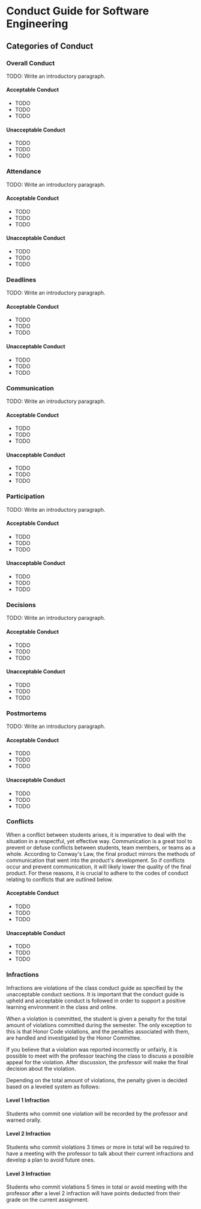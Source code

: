 # Conduct Guide for Software Engineering

## Categories of Conduct

### Overall Conduct

TODO: Write an introductory paragraph.

#### Acceptable Conduct

- TODO
- TODO
- TODO

#### Unacceptable Conduct

- TODO
- TODO
- TODO

### Attendance

TODO: Write an introductory paragraph.

#### Acceptable Conduct

- TODO
- TODO
- TODO

#### Unacceptable Conduct

- TODO
- TODO
- TODO

### Deadlines

TODO: Write an introductory paragraph.

#### Acceptable Conduct

- TODO
- TODO
- TODO

#### Unacceptable Conduct

- TODO
- TODO
- TODO

### Communication

TODO: Write an introductory paragraph.

#### Acceptable Conduct

- TODO
- TODO
- TODO

#### Unacceptable Conduct

- TODO
- TODO
- TODO

### Participation

TODO: Write an introductory paragraph.

#### Acceptable Conduct

- TODO
- TODO
- TODO

#### Unacceptable Conduct

- TODO
- TODO
- TODO

### Decisions

TODO: Write an introductory paragraph.

#### Acceptable Conduct

- TODO
- TODO
- TODO

#### Unacceptable Conduct

- TODO
- TODO
- TODO

### Postmortems

TODO: Write an introductory paragraph.

#### Acceptable Conduct

- TODO
- TODO
- TODO

#### Unacceptable Conduct

- TODO
- TODO
- TODO

### Conflicts

When a conflict between students arises, it is imperative to deal with the situation in a respectful, yet effective way.
Communication is a great tool to prevent or defuse conflicts between students, team members, or teams as a whole. According
to Conway's Law, the final product mirrors the methods of communication that went into the product's development. So if
conflicts occur and prevent communication, it will likely lower the quality of the final product. For these reasons, it is
crucial to adhere to the codes of conduct relating to conflicts that are outlined below.

#### Acceptable Conduct

- TODO
- TODO
- TODO

#### Unacceptable Conduct

- TODO
- TODO
- TODO

### Infractions

Infractions are violations of the class conduct guide as specified by the unacceptable conduct sections. It is important that the conduct guide is upheld and acceptable conduct is followed in order to support a positive learning environment in the class and online.

When a violation is committed, the student is given a penalty for the total amount of violations committed during the semester.  The only exception to this is that Honor Code violations, and the penalties associated with them, are handled and investigated by the Honor Committee.

If you believe that a violation was reported incorrectly or unfairly, it is possible to meet with the professor teaching the class to discuss a possible appeal for the violation.  After discussion, the professor will make the final decision about the violation.

Depending on the total amount of violations, the penalty given is decided based on a leveled system as follows:

#### Level 1 Infraction

Students who commit one violation will be recorded by the professor and warned orally.

#### Level 2 Infraction

Students who commit violations 3 times or more in total will be required to have a meeting with the professor to talk about their current infractions and develop a plan to avoid future ones.

#### Level 3 Infraction

Students who commit violations 5 times in total or avoid meeting with the professor after a level 2 infraction will have points deducted from their grade on the current assignment.
